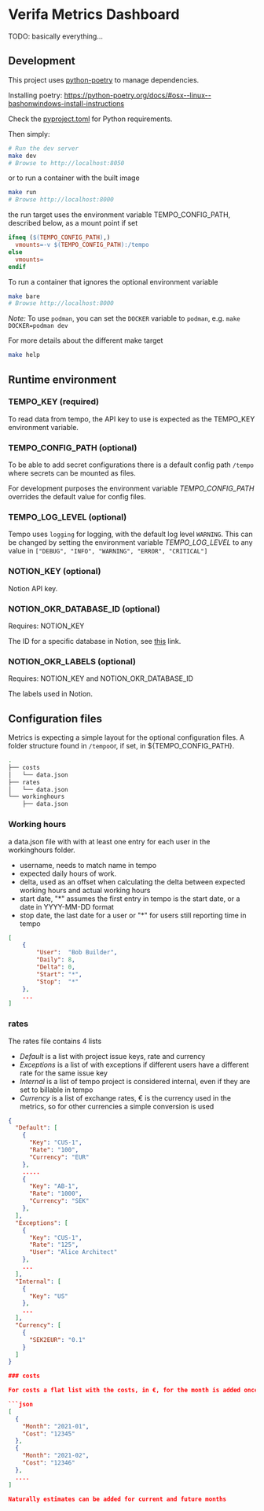 # Verifa Metrics Dashboard

TODO: basically everything...

## Development

This project uses [python-poetry](https://python-poetry.org/) to manage dependencies.

Installing poetry: <https://python-poetry.org/docs/#osx--linux--bashonwindows-install-instructions>

Check the [pyproject.toml](./pyproject.toml) for Python requirements.

Then simply:

```bash
# Run the dev server
make dev
# Browse to http://localhost:8050
```

or to run a container with the built image

```bash
make run
# Browse http://localhost:8000
```

the run target uses the environment variable TEMPO_CONFIG_PATH, described below, as a mount point if set

```Makefile
ifneq ($(TEMPO_CONFIG_PATH),)
  vmounts=-v $(TEMPO_CONFIG_PATH):/tempo
else
  vmounts=
endif
```

To run a container that ignores the optional environment variable

```bash
make bare
# Browse http://localhost:8000
```

*Note:* To use `podman`, you can set the `DOCKER` variable to `podman`, e.g. `make DOCKER=podman dev`

For more details about the different make target

```bash
make help
```

## Runtime environment

### TEMPO_KEY (required)

To read data from tempo, the API key to use is expected as the TEMPO_KEY environment variable.

### TEMPO_CONFIG_PATH (optional)

To be able to add secret configurations there is a default config path `/tempo` where secrets can be mounted as files.

For development purposes the environment variable *TEMPO_CONFIG_PATH* overrides the default value for config files.

### TEMPO_LOG_LEVEL (optional)

Tempo uses `logging` for logging, with the default log level `WARNING`. This can be changed by setting the environment variable *TEMPO_LOG_LEVEL* to any value in `["DEBUG", "INFO", "WARNING", "ERROR", "CRITICAL"]`

### NOTION_KEY (optional)

Notion API key.

### NOTION_OKR_DATABASE_ID (optional)
Requires: NOTION_KEY

The ID for a specific database in Notion, see [this](https://stackoverflow.com/questions/67728038/where-to-find-database-id-for-my-database-in-notion) link.

### NOTION_OKR_LABELS (optional)
Requires: NOTION_KEY and NOTION_OKR_DATABASE_ID

The labels used in Notion.

## Configuration files

Metrics is expecting a simple layout for the optional configuration files. A folder structure found in `/tempo`or, if set, in ${TEMPO_CONFIG_PATH}.

```bash
.
├── costs
│   └── data.json
├── rates
│   └── data.json
└── workinghours
    ├── data.json
```
### Working hours

a data.json file with with at least one entry for each user in the workinghours folder.
- username, needs to match name in tempo
- expected daily hours of work.
- delta, used as an offset when calculating the delta between expected working hours and actual working hours
- start date, "*" assumes the first entry in tempo is the start date, or a date in YYYY-MM-DD format
- stop date, the last date for a user or "*" for users still reporting time in tempo

```json
[
    {
        "User":  "Bob Builder",
        "Daily": 8,
        "Delta": 0,
        "Start": "*",
        "Stop":  "*"
    },
    ...
]
```

### rates

The rates file contains 4 lists
- *Default* is a list with project issue keys, rate and currency
- *Exceptions* is a list of with exceptions if different users have a different rate for the same issue key
- *Internal* is a list of tempo project is considered internal, even if they are set to billable in tempo
- *Currency* is a list of exchange rates, € is the currency used in the metrics, so for other currencies a simple conversion is used

```json
{
  "Default": [
    {
      "Key": "CUS-1",
      "Rate": "100",
      "Currency": "EUR"
    },
    .....
    {
      "Key": "AB-1",
      "Rate": "1000",
      "Currency": "SEK"
    },
  ],
  "Exceptions": [
    {
      "Key": "CUS-1",
      "Rate": "125",
      "User": "Alice Architect"
    },
    ...
  ],
  "Internal": [
    {
      "Key": "US"
    },
    ...
  ],
  "Currency": [
    {
      "SEK2EUR": "0.1"
    }
  ]
}

### costs

For costs a flat list with the costs, in €, for the month is added once the books are closed for the month

```json
[
  {
    "Month": "2021-01",
    "Cost": "12345"
  },
  {
    "Month": "2021-02",
    "Cost": "12346"
  },
  ....
]

Naturally estimates can be added for current and future months
